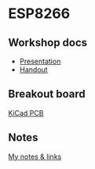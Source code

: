 # ESP8266

## Workshop docs

* [Presentation](http://ven.nz/oshcamp-esp)
* [Handout](workshop/handout.md)

## Breakout board

[KiCad PCB](https://github.com/mattvenn/kicad/tree/master/esp8266-12-breakout-smt)

## Notes

[My notes & links](notes.md)



